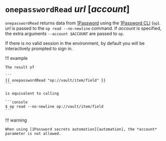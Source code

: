 # `onepasswordRead` *url* [*account*]

`onepasswordRead` returns data from [1Password][1p] using the [1Password
CLI][op] (`op`). *url* is passed to the `op read --no-newline` command. If
*account* is specified, the extra arguments `--account $ACCOUNT` are passed to
`op`.

If there is no valid session in the environment, by default you will be
interactively prompted to sign in.

!!! example

    The result of

    ```
    {{ onepasswordRead "op://vault/item/field" }}
    ```

    is equivalent to calling

    ```console
    $ op read --no-newline op://vault/item/field
    ```

!!! warning

    When using [1Password secrets automation][automation], the *account*
    parameter is not allowed.

[1p]: https://1password.com/
[op]: https://developer.1password.com/docs/cli
[automation]: /user-guide/password-managers/1password.md#secrets-automation
